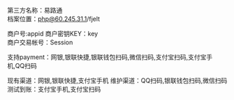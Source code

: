 第三方名称：易路通  
档案位置：php@60.245.31.1/fjelt
 
商户号:appid
商户密钥KEY：key  
商户交易帐号：Session
 
支持payment：网银,银联快捷,银联钱包扫码,微信扫码,支付宝扫码,支付宝手机,QQ扫码
 
现有渠道：网银,银联快捷,支付宝手机
维护渠道：QQ扫码,银联钱包扫码,微信扫码
测试到账：支付宝手机,支付宝扫码